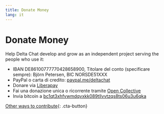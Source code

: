 ```yaml
---
title: Donate Money
lang: it
---
```


# Donate Money

Help Delta Chat develop and grow as an independent project serving the people who use it:

- IBAN DE86100777770428658900, Titolare del conto (specificare sempre): Björn Petersen, BIC NORSDE51XXX
- PayPal o carta di credito: [paypal.me/deltachat](https://paypal.me/deltachat/20)
- Donare via [Liberapay](https://liberapay.com/delta.chat/)
- Fai una donazione unica o ricorrente tramite [Open Collective](https://opencollective.com/delta-chat/donate)
- Invia bitcoin a [bc1qt3xhfvwmdqvxkk089tllvvtzqs8ts06u3u6qka](bitcoin:bc1qt3xhfvwmdqvxkk089tllvvtzqs8ts06u3u6qka)

[Other ways to contribute](contribute){: .cta-button}
